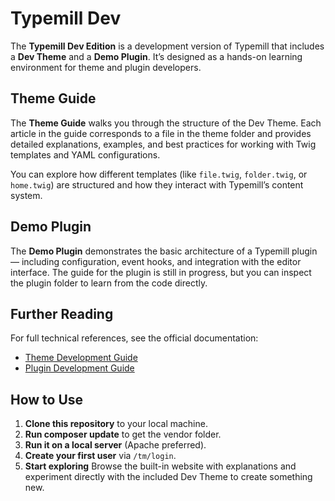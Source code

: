 # Typemill Dev

The **Typemill Dev Edition** is a development version of Typemill that includes a **Dev Theme** and a **Demo Plugin**. It’s designed as a hands-on learning environment for theme and plugin developers.

## Theme Guide

The **Theme Guide** walks you through the structure of the Dev Theme. Each article in the guide corresponds to a file in the theme folder and provides detailed explanations, examples, and best practices for working with Twig templates and YAML configurations.

You can explore how different templates (like `file.twig`, `folder.twig`, or `home.twig`) are structured and how they interact with Typemill’s content system.

## Demo Plugin

The **Demo Plugin** demonstrates the basic architecture of a Typemill plugin — including configuration, event hooks, and integration with the editor interface. The guide for the plugin is still in progress, but you can inspect the plugin folder to learn from the code directly.

## Further Reading

For full technical references, see the official documentation:

- [Theme Development Guide](https://docs.typemill.net/theme-developers)  
- [Plugin Development Guide](https://docs.typemill.net/plugin-developers)

## How to Use

1. **Clone this repository** to your local machine.  
2. **Run composer update** to get the vendor folder.
3. **Run it on a local server** (Apache preferred).  
4. **Create your first user** via `/tm/login`.  
5. **Start exploring** Browse the built-in website with explanations and experiment directly with the included Dev Theme to create something new.